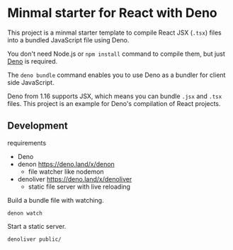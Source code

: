 # Minmal starter for React with Deno

This project is a minmal starter template to compile React JSX (`.tsx`) files into a bundled JavaScript file using Deno.

You don't need Node.js or `npm install` command to compile them, but just [Deno](https://deno.land/) is required.

The `deno bundle` command enables you to use Deno as a bundler for client side JavaScript.

Deno from 1.16 supports JSX, which means you can bundle `.jsx` and `.tsx` files. This project is an example for Deno's compilation of React projects.

## Development

requirements

- Deno
- denon https://deno.land/x/denon
  - file watcher like nodemon
- denoliver https://deno.land/x/denoliver
  - static file server with live reloading

Build a bundle file with watching.

```
denon watch
```

Start a static server.

```sh
denoliver public/
```
